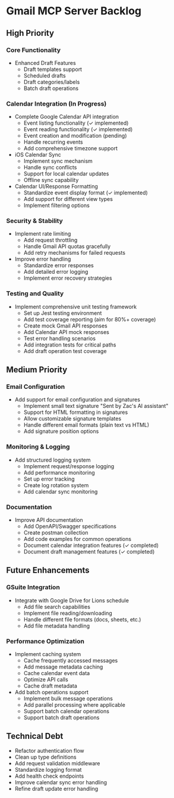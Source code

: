 # Gmail MCP Server Backlog

## High Priority

### Core Functionality
- Enhanced Draft Features
  - Draft templates support
  - Scheduled drafts
  - Draft categories/labels
  - Batch draft operations

### Calendar Integration (In Progress)
- Complete Google Calendar API integration
  - Event listing functionality (✓ implemented)
  - Event reading functionality (✓ implemented)
  - Event creation and modification (pending)
  - Handle recurring events
  - Add comprehensive timezone support
- iOS Calendar Sync
  - Implement sync mechanism
  - Handle sync conflicts
  - Support for local calendar updates
  - Offline sync capability
- Calendar UI/Response Formatting
  - Standardize event display format (✓ implemented)
  - Add support for different view types
  - Implement filtering options

### Security & Stability
- Implement rate limiting
  - Add request throttling
  - Handle Gmail API quotas gracefully
  - Add retry mechanisms for failed requests
- Improve error handling
  - Standardize error responses
  - Add detailed error logging
  - Implement error recovery strategies

### Testing and Quality
- Implement comprehensive unit testing framework
  - Set up Jest testing environment
  - Add test coverage reporting (aim for 80%+ coverage)
  - Create mock Gmail API responses
  - Add Calendar API mock responses
  - Test error handling scenarios
  - Add integration tests for critical paths
  - Add draft operation test coverage

## Medium Priority

### Email Configuration
- Add support for email configuration and signatures
  - Implement small text signature "Sent by Zac's AI assistant"
  - Support for HTML formatting in signatures
  - Allow customizable signature templates
  - Handle different email formats (plain text vs HTML)
  - Add signature position options

### Monitoring & Logging
- Add structured logging system
  - Implement request/response logging
  - Add performance monitoring
  - Set up error tracking
  - Create log rotation system
  - Add calendar sync monitoring

### Documentation
- Improve API documentation
  - Add OpenAPI/Swagger specifications
  - Create postman collection
  - Add code examples for common operations
  - Document calendar integration features (✓ completed)
  - Document draft management features (✓ completed)

## Future Enhancements

### GSuite Integration
- Integrate with Google Drive for Lions schedule
  - Add file search capabilities
  - Implement file reading/downloading
  - Handle different file formats (docs, sheets, etc.)
  - Add file metadata handling

### Performance Optimization
- Implement caching system
  - Cache frequently accessed messages
  - Add message metadata caching
  - Cache calendar event data
  - Optimize API calls
  - Cache draft metadata
- Add batch operations support
  - Implement bulk message operations
  - Add parallel processing where applicable
  - Support batch calendar operations
  - Support batch draft operations

## Technical Debt
- Refactor authentication flow
- Clean up type definitions
- Add request validation middleware
- Standardize logging format
- Add health check endpoints
- Improve calendar sync error handling
- Refine draft update error handling